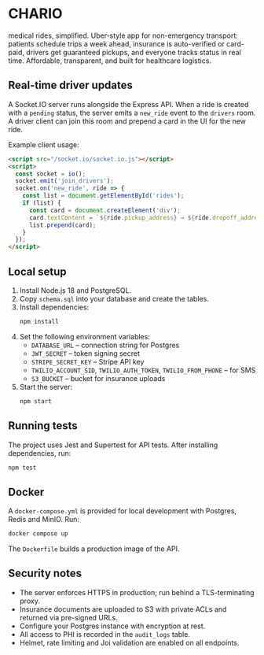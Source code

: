 # CHARIO

medical rides, simplified. Uber-style app for non-emergency transport: patients schedule trips a week ahead, insurance is auto-verified or card-paid, drivers get guaranteed pickups, and everyone tracks status in real time. Affordable, transparent, and built for healthcare logistics.

## Real-time driver updates

A Socket.IO server runs alongside the Express API. When a ride is created with a `pending` status, the server emits a `new_ride` event to the `drivers` room. A driver client can join this room and prepend a card in the UI for the new ride.

Example client usage:

```html
<script src="/socket.io/socket.io.js"></script>
<script>
  const socket = io();
  socket.emit('join_drivers');
  socket.on('new_ride', ride => {
    const list = document.getElementById('rides');
    if (list) {
      const card = document.createElement('div');
      card.textContent = `${ride.pickup_address} → ${ride.dropoff_address}`;
      list.prepend(card);
    }
  });
</script>
```

## Local setup

1. Install Node.js 18 and PostgreSQL.
2. Copy `schema.sql` into your database and create the tables.
3. Install dependencies:
   ```bash
   npm install
   ```
4. Set the following environment variables:
   - `DATABASE_URL` – connection string for Postgres
   - `JWT_SECRET` – token signing secret
   - `STRIPE_SECRET_KEY` – Stripe API key
   - `TWILIO_ACCOUNT_SID`, `TWILIO_AUTH_TOKEN`, `TWILIO_FROM_PHONE` – for SMS
   - `S3_BUCKET` – bucket for insurance uploads
5. Start the server:
   ```bash
   npm start
   ```

## Running tests

The project uses Jest and Supertest for API tests. After installing dependencies, run:

```bash
npm test
```

## Docker

A `docker-compose.yml` is provided for local development with Postgres, Redis and MinIO. Run:

```bash
docker compose up
```

The `Dockerfile` builds a production image of the API.

## Security notes

- The server enforces HTTPS in production; run behind a TLS-terminating proxy.
- Insurance documents are uploaded to S3 with private ACLs and returned via pre-signed URLs.
- Configure your Postgres instance with encryption at rest.
- All access to PHI is recorded in the `audit_logs` table.
- Helmet, rate limiting and Joi validation are enabled on all endpoints.

